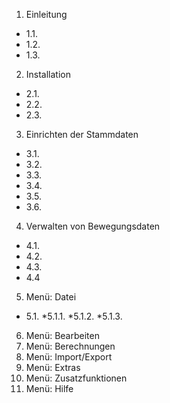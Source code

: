 
1. Einleitung
* 1.1. 
*  1.2.
*  1.3.
2.   Installation
*  2.1.
*  2.2.
*  2.3.
3.   Einrichten der Stammdaten
*  3.1.
*  3.2.
*  3.3.
*  3.4.
*  3.5.
*  3.6.
4.  Verwalten von Bewegungsdaten
*  4.1.
* 4.2.
* 4.3.
* 4.4
5. Menü: Datei
*  5.1.
 *5.1.1.
*5.1.2.
*5.1.3.
6. Menü: Bearbeiten
7. Menü: Berechnungen
8.   Menü: Import/Export
9.   Menü: Extras
10.  Menü: Zusatzfunktionen
11.   Menü: Hilfe
